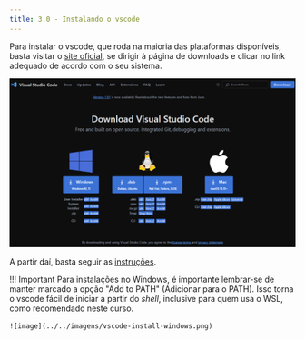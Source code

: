 ```yaml
---
title: 3.0 - Instalando o vscode
---
```


Para instalar o vscode, que roda na maioria das plataformas disponíveis, basta visitar o [site oficial](https://code.visualstudio.com), se dirigir à página de downloads e clicar no link adequado de acordo com o seu sistema.

![image](../../imagens/vscode-download.png)

A partir daí, basta seguir as [instruções](https://code.visualstudio.com/docs/setup/setup-overview).

!!! Important
	Para instalações no Windows, é importante lembrar-se de manter marcado a opção "Add to PATH" (Adicionar para o PATH). Isso torna o vscode fácil de iniciar a partir do _shell_, inclusive para quem usa o WSL, como recomendado neste curso.

	![image](../../imagens/vscode-install-windows.png)
